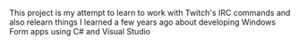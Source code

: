 This project is my attempt to learn to work with Twitch's IRC commands and also relearn
things I learned a few years ago about developing Windows Form apps using C# and Visual Studio
